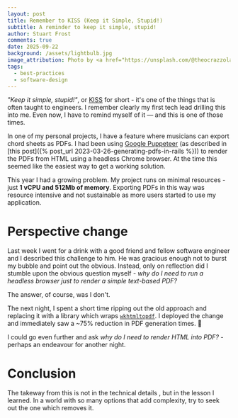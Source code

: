 ```yaml
---
layout: post
title: Remember to KISS (Keep it Simple, Stupid!)
subtitle: A reminder to keep it simple, stupid!
author: Stuart Frost
comments: true
date: 2025-09-22
background: /assets/lightbulb.jpg
image_attribution: Photo by <a href="https://unsplash.com/@theocrazzolara?utm_content=creditCopyText&utm_medium=referral&utm_source=unsplash">Theo Crazzolara</a> on <a href="https://unsplash.com/photos/a-light-bulb-with-a-flame-xDyv5ZItvkY?utm_content=creditCopyText&utm_medium=referral&utm_source=unsplash">Unsplash</a>
tags:
  - best-practices
  - software-design
---
```


*"Keep it simple, stupid!"*, or [KISS](https://en.wikipedia.org/wiki/KISS_principle) for short - it's one of the things that is often taught to engineers. I remember clearly my first tech lead drilling this into me. Even now, I have to remind myself of it — and this is one of those times.

In one of my personal projects, I have a feature where musicians can export chord sheets as PDFs. I had been using [Google Puppeteer](https://pptr.dev/) (as described in [this post]({% post_url 2023-03-26-generating-pdfs-in-rails %})) to render the PDFs from HTML using a headless Chrome browser. At the time this seemed like the easiest way to get a working solution.

This year I had a growing problem. My project runs on minimal resources - just **1 vCPU and 512Mb of memory**. Exporting PDFs in this way was resource intensive and not sustainable as more users started to use my application.

# Perspective change
Last week I went for a drink with a good friend and fellow software engineer and I described this challenge to him. He was gracious enough not to burst my bubble and point out the obvious. Instead, only on reflection did I stumble upon the obvious question myself - *why do I need to run a headless browser just to render a simple text-based PDF?*

The answer, of course, was I don't. 

The next night, I spent a short time ripping out the old approach and replacing it with a library which wraps [`wkhtmltopdf`](https://wkhtmltopdf.org/). I deployed the change and immediately saw a ~75% reduction in PDF generation times. 🚀

I could go even further and ask *why do I need to render HTML into PDF?* - perhaps an endeavour for another night.

# Conclusion
The takeway from this is not in the technical details , but in the lesson I learned. In a world with so many options that add complexity, try to seek out the one which removes it.

